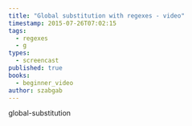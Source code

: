 ```yaml
---
title: "Global substitution with regexes - video"
timestamp: 2015-07-26T07:02:15
tags:
  - regexes
  - g
types:
  - screencast
published: true
books:
  - beginner_video
author: szabgab
---
```



global-substitution


<slidecast file="beginner-perl/global-substitution" youtube="UbqYQc-W1qs" />
